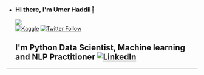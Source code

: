 - ### Hi there, I'm Umer Haddii👋
  ![](https://komarev.com/ghpvc/?username=umerhaddii&color=green)  
  [![Kaggle](https://img.shields.io/badge/-Kaggle-20BEFF?style=for-the-badge&logo=kaggle&logoColor=white)](https://www.kaggle.com/umerhaddii)
  [![Twitter Follow](https://img.shields.io/badge/X-%23000000.svg?style=for-the-badge&logo=X&logoColor=white)](https://twitter.com/UmerHaddii007)


  ## I'm Python Data Scientist, Machine learning and NLP Practitioner [![LinkedIn](https://img.shields.io/badge/linkedin-%230077B5.svg?style=for-the-badge&logo=linkedin&logoColor=white)](https://www.linkedin.com/in/umerhaddii/)

----
